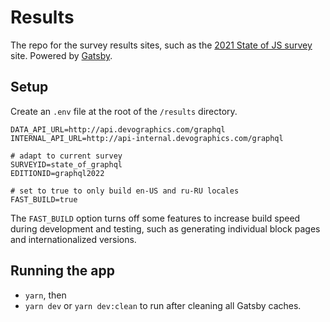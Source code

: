 # Results

The repo for the survey results sites, such as the [2021 State of JS survey](https://2021.stateofjs.com/) site. Powered by [Gatsby](https://www.gatsbyjs.org/).

## Setup

Create an `.env` file at the root of the `/results` directory.

```
DATA_API_URL=http://api.devographics.com/graphql
INTERNAL_API_URL=http://api-internal.devographics.com/graphql

# adapt to current survey
SURVEYID=state_of_graphql
EDITIONID=graphql2022

# set to true to only build en-US and ru-RU locales
FAST_BUILD=true
```

The `FAST_BUILD` option turns off some features to increase build speed during development and testing, such as generating individual block pages and internationalized versions. 

## Running the app

- `yarn`, then
- `yarn dev` or `yarn dev:clean` to run after cleaning all Gatsby caches. 
